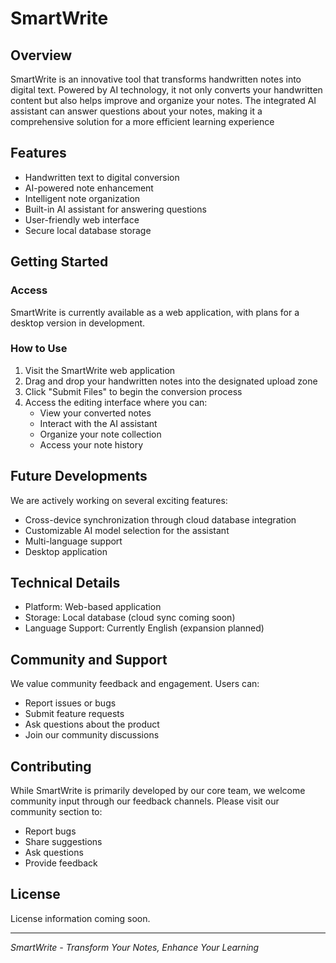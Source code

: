 # SmartWrite

## Overview
SmartWrite is an innovative tool that transforms handwritten notes into digital text. Powered by AI technology, it not only converts your handwritten content but also helps improve and organize your notes. The integrated AI assistant can answer questions about your notes, making it a comprehensive solution for a more efficient learning experience

## Features
- Handwritten text to digital conversion
- AI-powered note enhancement
- Intelligent note organization
- Built-in AI assistant for answering questions
- User-friendly web interface
- Secure local database storage

## Getting Started

### Access
SmartWrite is currently available as a web application, with plans for a desktop version in development.

### How to Use
1. Visit the SmartWrite web application
2. Drag and drop your handwritten notes into the designated upload zone
3. Click "Submit Files" to begin the conversion process
4. Access the editing interface where you can:
   - View your converted notes
   - Interact with the AI assistant
   - Organize your note collection
   - Access your note history

## Future Developments
We are actively working on several exciting features:
- Cross-device synchronization through cloud database integration
- Customizable AI model selection for the assistant
- Multi-language support
- Desktop application

## Technical Details
- Platform: Web-based application
- Storage: Local database (cloud sync coming soon)
- Language Support: Currently English (expansion planned)

## Community and Support
We value community feedback and engagement. Users can:
- Report issues or bugs
- Submit feature requests
- Ask questions about the product
- Join our community discussions

## Contributing
While SmartWrite is primarily developed by our core team, we welcome community input through our feedback channels. Please visit our community section to:
- Report bugs
- Share suggestions
- Ask questions
- Provide feedback

## License
License information coming soon.

---
*SmartWrite - Transform Your Notes, Enhance Your Learning*